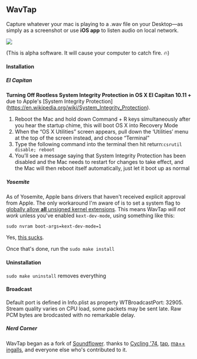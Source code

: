 ## WavTap

Capture whatever your mac is playing to a .wav file on your Desktop—as simply as a screenshot or use **iOS app** to listen audio on local network. 

![](screenshot.png)

(This is alpha software. It will cause your computer to catch fire. 🔥)

#### Installation

##### El Capitan 

**Turning Off Rootless System Integrity Protection in OS X El Capitan 10.11 +** due to Apple's [System Integrity Protection] (https://en.wikipedia.org/wiki/System_Integrity_Protection). 

1. Reboot the Mac and hold down Command + R keys simultaneously after you hear the startup chime, this will boot OS X into Recovery Mode
2. When the “OS X Utilities” screen appears, pull down the ‘Utilities’ menu at the top of the screen instead, and choose “Terminal”
3. Type the following command into the terminal then hit return:`csrutil disable; reboot`
4. You’ll see a message saying that System Integrity Protection has been disabled and the Mac needs to restart for changes to take effect, and the Mac will then reboot itself automatically, just let it boot up as normal


##### Yosemite

As of Yosemite, Apple bans drivers that haven't received explicit approval from Apple. The only workaround I'm aware of is to set a system flag to [globally allow **all** unsigned kernel extensions](http://apple.stackexchange.com/questions/163059/how-can-i-disable-kext-signing-in-mac-os-x-10-10-yosemite). This means WavTap *will not work* unless you've enabled `kext-dev-mode`, using something like this:

`
sudo nvram boot-args=kext-dev-mode=1
`

Yes, [this sucks](https://www.gnu.org/philosophy/can-you-trust.html).

Once that's done, run the
`
sudo make install
`

#### Uninstallation

`sudo make uninstall` removes everything

#### Broadcast

Default port is defined in Info.plist as property WTBroadcastPort: 32905. Stream quality varies on CPU load, some packets may be sent late. Raw PCM bytes are brodcasted with no remarkable delay. 

##### Nerd Corner

WavTap began as a fork of [Soundflower](https://github.com/Cycling74/Soundflower). thanks to [Cycling '74](http://cycling74.com), [tap](http://github.com/tap), [ma++ ingalls](http://sfsound.org/matt.html), and everyone else who's contributed to it.
